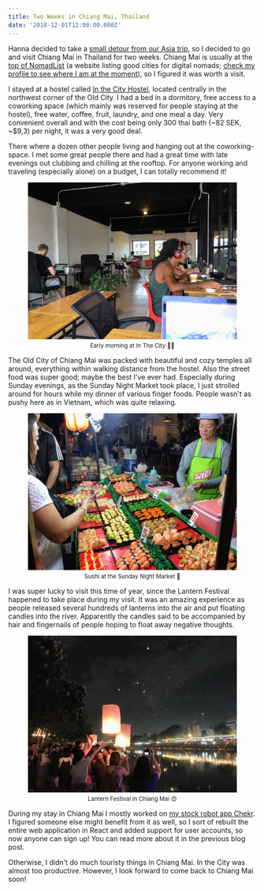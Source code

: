 ```yaml
---
title: Two Weeks in Chiang Mai, Thailand
date: '2018-12-01T12:00:00.000Z'
---
```


Hanna decided to take a [small detour from our Asia trip](http://www.hannasoderquist.se/blog/ett-halvt-varv-runt-jorden), so I decided to go and visit Chiang Mai in Thailand for two weeks. Chiang Mai is usually at the [top of NomadList](https://nomadlist.com/) (a website listing good cities for digital nomads; [check my profile to see where I am at the moment](https://nomadlist.com/@niklaslavrell)), so I figured it was worth a visit.

I stayed at a hostel called [In the City Hostel](https://goo.gl/maps/VYH8db9rnCG2), located centrally in the northwest corner of the Old City. I had a bed in a dormitory, free access to a coworking space (which mainly was reserved for people staying at the hostel), free water, coffee, fruit, laundry, and one meal a day. Very convenient overall and with the cost being only 300 thai bath (~82 SEK, ~\$9,3) per night, it was a very good deal.

There where a dozen other people living and hanging out at the coworking-space. I met some great people there and had a great time with late evenings out clubbing and chilling at the rooftop. For anyone working and traveling (especially alone) on a budget, I can totally recommend it!

<div style="text-align:center">
  <figure>
    <img src="./in-the-city-coworking.jpg" alt="Early morning at In The City" />
    <figcaption>
      <small>Early morning at In The City 👨‍💻</small>
    </figcaption>
  </figure>
</div>

The Old City of Chiang Mai was packed with beautiful and cozy temples all around, everything within walking distance from the hostel. Also the street food was super good; maybe the best I've ever had. Especially during Sunday evenings, as the Sunday Night Market took place, I just strolled around for hours while my dinner of various finger foods. People wasn't as pushy here as in Vietnam, which was quite relaxing.

<div style="text-align:center">
  <figure>
    <img src="./sunday-night-market.jpg" alt="Sushi at the Sunday Night Market" />
    <figcaption>
      <small>Sushi at the Sunday Night Market 🍣</small>
    </figcaption>
  </figure>
</div>

I was super lucky to visit this time of year, since the Lantern Festival happened to take place during my visit. It was an amazing experience as people released several hundreds of lanterns into the air and put floating candles into the river. Apparently the candles said to be accompanied by hair and fingernails of people hoping to float away negative thoughts.

<div style="text-align:center">
  <figure>
    <img src="./lantern-festival.jpg" alt="Lantern Festival in Chiang Mai" />
    <figcaption>
      <small>Lantern Festival in Chiang Mai 😍</small>
    </figcaption>
  </figure>
</div>

During my stay in Chiang Mai I mostly worked on [my stock robot app Chekr](https://www.chekr.app/). I figured someone else might benefit from it as well, so I sort of rebuilt the entire web application in React and added support for user accounts, so now anyone can sign up! You can read more about it in the previous blog post.

Otherwise, I didn't do much touristy things in Chiang Mai. In the City was almost too productive. However, I look forward to come back to Chiang Mai soon!
